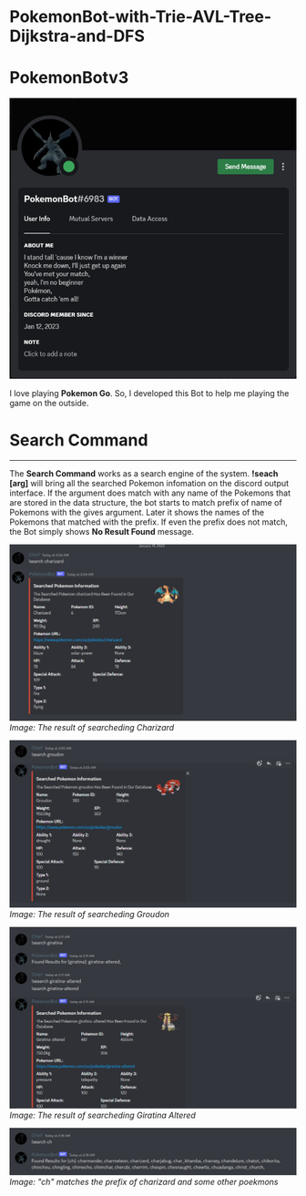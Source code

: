 # PokemonBot-with-Trie-AVL-Tree-Dijkstra-and-DFS
# PokemonBotv3

![](Readme%20Screendshots/pokemonbot.png)

I love playing **Pokemon Go**. So, I developed this Bot to help me playing the game on the outside.


# Search Command
-------------------------------------------------
The **Search Command** works as a search engine of the system. **!seach [arg]** will bring all the searched Pokemon infomation on the discord output interface. If the argument does match with any name of the Pokemons that are stored in the data structure, the bot starts to match prefix of name of Pokemons with the gives argument. Later it shows the names of the Pokemons that matched with the prefix. If even the prefix does not match, the Bot simply shows **No Result Found** message.

![](Readme%20Screendshots/search_charizard.png)
_Image: The result of searcheding Charizard_

![](Readme%20Screendshots/search_groudon.png)
_Image: The result of searcheding Groudon_

![](Readme%20Screendshots/search_giratina.png)
_Image: The result of searcheding Giratina Altered_

![](Readme%20Screendshots/search_ch.png)
_Image: "ch" matches the prefix of charizard and some other poekmons_



